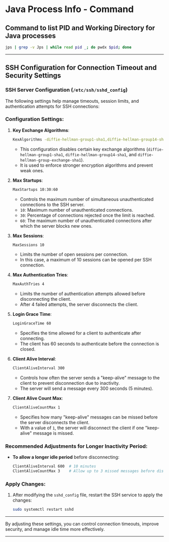# Java Process Info - Command

## Command to list PID and Working Directory for Java processes

```bash
jps | grep -v Jps | while read pid _; do pwdx $pid; done
```


---------------------------------------------------------------------------

## SSH Configuration for Connection Timeout and Security Settings

### SSH Server Configuration (`/etc/ssh/sshd_config`)

The following settings help manage timeouts, session limits, and authentication attempts for SSH connections:

### Configuration Settings:

1. **Key Exchange Algorithms**:
    ```bash
    KexAlgorithms -diffie-hellman-group1-sha1,diffie-hellman-group14-sha1,diffie-hellman-group-exchange-sha1
    ```
    - This configuration disables certain key exchange algorithms (`diffie-hellman-group1-sha1`, `diffie-hellman-group14-sha1`, and `diffie-hellman-group-exchange-sha1`).
    - It is used to enforce stronger encryption algorithms and prevent weak ones.

2. **Max Startups**:
    ```bash
    MaxStartups 10:30:60
    ```
    - Controls the maximum number of simultaneous unauthenticated connections to the SSH server.
    - `10`: Maximum number of unauthenticated connections.
    - `30`: Percentage of connections rejected once the limit is reached.
    - `60`: The maximum number of unauthenticated connections after which the server blocks new ones.

3. **Max Sessions**:
    ```bash
    MaxSessions 10
    ```
    - Limits the number of open sessions per connection.
    - In this case, a maximum of 10 sessions can be opened per SSH connection.

4. **Max Authentication Tries**:
    ```bash
    MaxAuthTries 4
    ```
    - Limits the number of authentication attempts allowed before disconnecting the client.
    - After 4 failed attempts, the server disconnects the client.

5. **Login Grace Time**:
    ```bash
    LoginGraceTime 60
    ```
    - Specifies the time allowed for a client to authenticate after connecting.
    - The client has 60 seconds to authenticate before the connection is closed.

6. **Client Alive Interval**:
    ```bash
    ClientAliveInterval 300
    ```
    - Controls how often the server sends a "keep-alive" message to the client to prevent disconnection due to inactivity.
    - The server will send a message every 300 seconds (5 minutes).

7. **Client Alive Count Max**:
    ```bash
    ClientAliveCountMax 1
    ```
    - Specifies how many "keep-alive" messages can be missed before the server disconnects the client.
    - With a value of `1`, the server will disconnect the client if one "keep-alive" message is missed.

### Recommended Adjustments for Longer Inactivity Period:

- **To allow a longer idle period** before disconnecting:
    ```bash
    ClientAliveInterval 600  # 10 minutes
    ClientAliveCountMax 3    # Allow up to 3 missed messages before disconnecting
    ```

### Apply Changes:

1. After modifying the `sshd_config` file, restart the SSH service to apply the changes:
    ```bash
    sudo systemctl restart sshd
    ```

---

By adjusting these settings, you can control connection timeouts, improve security, and manage idle time more effectively.

---------------------------------------------------------------------------